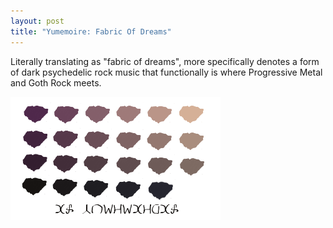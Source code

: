 ```yaml
---
layout: post
title: "Yumemoire: Fabric Of Dreams"
---
```

Literally translating as "fabric of dreams", more specifically denotes a form of dark psychedelic rock music that functionally is where Progressive Metal and Goth Rock meets.

![Yumemoire](https://github.com/LWFlouisa/PinPalette/blob/main/Images/YumemoireColorPalette.png?raw=true)
